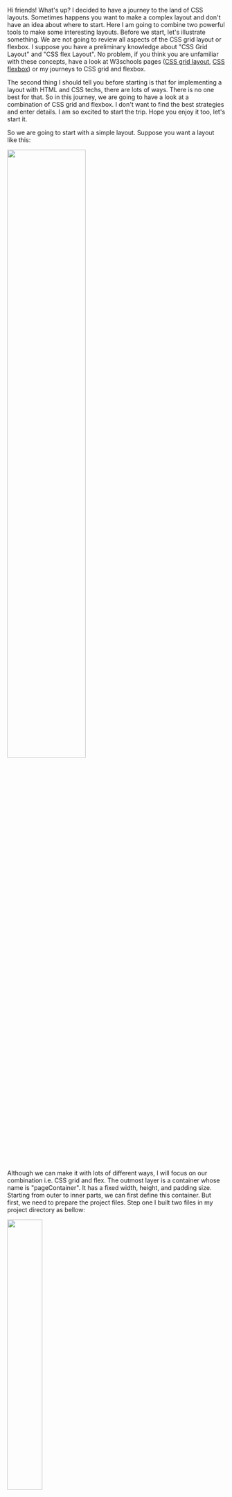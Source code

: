Hi friends! What's up? I decided to have a journey to the land of CSS layouts. Sometimes happens you want to make a complex layout and don't have an idea about where to start. Here I am going to combine two powerful tools to make some interesting layouts. Before we start, let's illustrate something. We are not going to review all aspects of the CSS grid layout or flexbox. I suppose you have a preliminary knowledge about "CSS Grid Layout" and "CSS flex Layout". No problem, if you think you are unfamiliar with these concepts, have a look at W3schools pages (<a href="https://www.w3schools.com/css/css_grid.asp" target="_blank">CSS grid layout</a>, <a href="https://www.w3schools.com/css/css3_flexbox.asp" target="_blank">CSS flexbox</a>) or my journeys to CSS grid and flexbox.

The second thing I should tell you before starting is that for implementing a layout with HTML and CSS techs, there are lots of ways. There is no one best for that. So in this journey, we are going to have a look at a combination of CSS grid and flexbox. I don't want to find the best strategies and enter details. I am so excited to start the trip. Hope you enjoy it too, let's start it.

So we are going to start with a simple layout. Suppose you want a layout like this:

<div className="images">
<img width="60%" src="/posts/css/1/firstLayout.png">
</div>

Although we can make it with lots of different ways, I will focus on our combination i.e. CSS grid and flex. The outmost layer is a container whose name is "pageContainer". It has a fixed width, height, and padding size. Starting from outer to inner parts, we can first define this container. But first, we need to prepare the project files. Step one I built two files in my project directory as bellow:

<div className="images">
<img width="40%" src="/posts/css/1/folderStructure.png">
</div>

There are different ways to import CSS style to the HTML page and you can have a look at some of them at W3schools or one of my journeys. I decided to manage styling in different style sheet file and import it to the HTML page as depicted. at each stage, I will show you code snippets of these two files. So back to code, first, we define the "pageContainer" which is the outermost container.

<SyntaxHighlighter language="xml">
    &lt;body>
        &lt;div id="pageContainer">&lt;/div>
    &lt;/body>
</SyntaxHighlighter>

<SyntaxHighlighter language="css">
    \#pageContainer {
        background-color: \#d4fff6;
        border: solid 1px \#29abe2;
        width: 100vw;
        height: 100vh;
        padding: 10px;
    }
</SyntaxHighlighter>

The interesting part of the job is here. Now we are going to convert "pageContainer" to a grid using the CSS grid. let name the left half "Left-grid-area" and the right half "Right-grid-area". I added some lines to style it as below. We can define grid areas with "grid-template-columns", "grid-template-rows" and "template-grid-areas" in our stylesheet.

<SyntaxHighlighter language="css">
    \#pageContainer {
        background-color: \#d4fff6;
        border: solid 1px \#29abe2;
        width: 100vw;
        height: 100vh;
        padding: 10px;
        display: grid;
        grid-template-columns: 40% 1fr;
        grid-template-rows: 100%;
        grid-template-areas: "leftArea rightArea";
        grid-gap: 10px;
}
</SyntaxHighlighter>

As you saw I used "grid-template-columns" to divide the "pageContainer" into two columns. The left column has 40% of the width and the right one has remained as one fraction. On the other side, I used "grid-area-rows" to say I need to have vertically one portion that contains 100% of the height. So now "pageContainer" is a grid which has two columns: "leftArea" and "rightArea". Now we can fill these areas arbitrarily and separately with any content we want.

The outer structure is ready and we can devote our focus to inner parts. As you can see in the structure image we want to have two flexible boxes in the right area. So let's start with the right area:

<SyntaxHighlighter language="xml">
    &lt;body>
        &lt;div id="pageContainer">
            &lt;div id="rightArea">&lt;/div>
        &lt;/div>
    &lt;/body>
</SyntaxHighlighter>

<SyntaxHighlighter language="css">
    \#rightArea {
        grid-area: rightArea;
        background-color: \#d4fff6;
        display: flex;
        flex-direction: row;
        flex-wrap: wrap;
}
</SyntaxHighlighter>

I named the &lt;div> as "rightArea". You will notice that I usually use the same names for grid areas and the id of container &lt;div> which places inside it. But you know that it is not a must and you can use different names. With the "grid-area" command we specified the area of this div. And with "display:flex" command this div is now doing his job as a flexbox. For the left area, we can do exactly the same.

<SyntaxHighlighter language="xml">
    &lt;body>
        &lt;div id="pageContainer">
            &lt;div id="leftArea">&lt;/div>
            &lt;div id="rightArea">&lt;/div>
        &lt;/div>
    &lt;/body>
</SyntaxHighlighter>

<SyntaxHighlighter language="css">
    \#leftArea {
        grid-area: leftArea;
        background-color: \#d4fff6;
        display: flex;
        flex-direction: column;
}
</SyntaxHighlighter>

Now let's fill the grid areas with flexy boxes and have fun with them. As the desired structure we have two horizontally aligned boxes in the right column and two boxes aligned vertically in the left area. So let's add them.

<SyntaxHighlighter language="xml">
    &lt;body>
        &lt;div id="pageContainer">
        &lt;div id="leftArea">
            &lt;div class="box">box1&lt;/div>
            &lt;div class="box">box2&lt;/div>
        &lt;/div>
        &lt;div id="rightArea">
            &lt;div class="box">box1&lt;/div>
            &lt;div class="box">box2&lt;/div>
        &lt;/div>
        &lt;/div>
    &lt;/body>
</SyntaxHighlighter>

<SyntaxHighlighter language="css">
    .box {
        width: 150px;
        height: 150px;
        background-color: green;
        margin: 20px;
    }
    \#rightArea .box {
        background-color: \#4dbd82;
        border: solid 1px \#006837;
    }
    \#leftArea .box {
        background-color: \#29cce2;
        border: solid 1px \#0071bc;
    }
</SyntaxHighlighter>

Resize the page and see what happens. It works well. It is interesting, isn't it?

Now that you are familiar with the concept it's time to do something more realistic. We are going to make a layout for a webpage. I chose a work done by Manuel Rovira: <a href="https://dribbble.com/shots/11210586-DIG-BMX-Shop-Redesign" target="_blank">"DIG BMX Shop Redesign"</a>. We are going to establish a structural layout for that.

<div className="images">
<img width="100%" src="/posts/css/1/websiteUI.png">
</div>

First of all, we try to convert the website UI to a conceptual layout. Something consists of boxes, paddings, and margins. I made an easy one for the given UI, look at it bellow. It divides the page into two main containers. The upper one is "navbarContainer" and the other box bellow it named "gridBody". I divided the "gridBody" to its constituent parts that are "Ad1", "Ad2", "product" and so on.

<div className="images">
<img width="100%" src="/posts/css/1/websiteLayout.png">
</div>

Now we have a structural concept for the page. It is time to decide how "grid-templates-columns" and "grid-template-rows" looks like. So first let divide the "gridBody" to columns and rows.

<div className="images">
<img width="100%" src="/posts/css/1/websiteLayoutGrid.png">
</div>

Everything is ready to start code. The strategy is "going from outer to inner" parts. So I start with outermost containers.

<SyntaxHighlighter language="xml">
    &lt;body>
        &lt;div id="navbarContainer">&lt;/div>
        &lt;div id="gridBody">&lt;/div>
    &lt;/body>
</SyntaxHighlighter>

Now I am going to define the rows, columns, and areas of the CSS grid layout.

<SyntaxHighlighter language="css">
    \#gridBody {
        width: 100%;
        padding: 15px;
        background-color: \#d4fff6;
        border: 1px solid \#29abe2;
        box-sizing: border-box;
        overflow: hidden;
        display: grid;
        grid-gap: 15px;
        grid-template-columns: 13% 1fr;
        grid-template-rows: 14vw 1fr;
        grid-template-areas:
        "marginListContainer headerAdsContainer"
        "marginListContainer productsContainer";
}
</SyntaxHighlighter>

The next step is specifying the &lt;div> parts located inside each defined area.

<SyntaxHighlighter language="xml">
    &lt;body>
        &lt;div id="navbarContainer">&lt;/div>
        &lt;div id="gridBody">
            &lt;div id="marginListContainer">&lt;/div>
            &lt;div id="headerAdsContainer">&lt;/div>
            &lt;div id="productsContainer">&lt;/div>
        &lt;/div>
    &lt;/body>
</SyntaxHighlighter>

We want the Products area to do it's job as a flexbox layout. So let's do it.

<SyntaxHighlighter language="css">
    \#headerAdsContainer {
        grid-area: headerAdsContainer;
        display: flex;
        flex-direction: row;
        flex-wrap: wrap;
        justify-content: space-between;
    }
    \#productsContainer {
        grid-area: productsContainer;
        display: flex;
        flex-direction: row;
        flex-wrap: wrap;
        justify-content: flex-start;
        padding-top: 15px;
        box-sizing: border-box;
    }
</SyntaxHighlighter>

At last, let's add "Ad1", "Ad2", and some products to page.

<SyntaxHighlighter language="xml">
    &lt;body>
        &lt;div id="navbarContainer">&lt;/div>
        &lt;div id="gridBody">
            &lt;div id="marginListContainer">&lt;/div>
            &lt;div id="headerAdsContainer">
                &lt;div id="Ad1">&lt;/div>
                &lt;div id="Ad2">&lt;/div>
            &lt;/div>
            &lt;div id="productsContainer">
                &lt;div class="product">&lt;/div>
                &lt;div class="product">&lt;/div>
                &lt;div class="product">&lt;/div>
                &lt;div class="product">&lt;/div>
                &lt;div class="product">&lt;/div>
                &lt;div class="product">&lt;/div>
            &lt;/div>
        &lt;/div>
    &lt;/body>
</SyntaxHighlighter>

<SyntaxHighlighter language="css">
\#Ad1 {
  width: 65%;
  height: 100%;
  background-color: \#4dbd82;
  border: 1px solid \#006837;
  margin-bottom: 15px;
}
\#Ad2 {
  width: 24%;
  height: 100%;
  background-color: \#4dbd82;
  border: 1px solid \#006837;
  margin-bottom: 15px;
  margin-right: 30px;
}
.product {
  width: 151px;
  height: 180px;
  background-color: \#29cce2;
  border: 1px solid \#0071bc;
  margin-bottom: 15px;
  margin-right: 33px;
}
</SyntaxHighlighter>

That's it! We have done it. It does not need to say there was not a whole process of designing of a website layout. For a good and robust design, you need to do lots of work on details and make it more and more responsive to changes. But it was a good entry point to have a look at the power of combining CSS grid and flexbox. Feel free to test it your self:

<iframe src="https://codesandbox.io/embed/cssgridlayout-and-flexbox-combination-qf3nn?fontsize=14&hidenavigation=1&theme=dark&view=preview"
     style="width:100%; height:400px; border:0; border-radius: 4px; overflow:hidden;"
     title="cssGridLayout-and-flexBox-combination"
     allow="accelerometer; ambient-light-sensor; camera; encrypted-media; geolocation; gyroscope; hid; microphone; midi; payment; usb; vr; xr-spatial-tracking"
     sandbox="allow-forms allow-modals allow-popups allow-presentation allow-same-origin allow-scripts"
   ></iframe>

Combining the CSS grid and flexbox brings us the power of controlling many aspects of our designed layout. It was a cool job we have done on this journey. We showed that the CSS grid and flexbox are good friends and it is not a smart insight to compare them like "CSS GRID LAYOUT vs FLEXBOX". hope you enjoy it.
